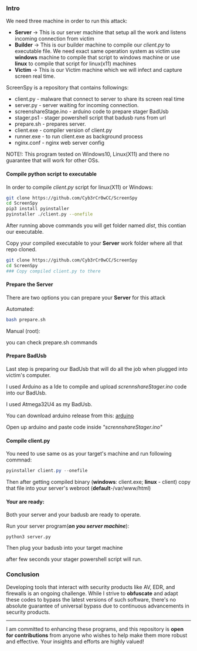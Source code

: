 ### Intro

We need three machine in order to run this attack:

- **Server** ->  This is our server machine that setup all the work and listens incoming connection from victim
- **Builder** -> This is our builder machine to compile our *client.py* to executable file. We need exact same operation system as victim use **windows** machine to compile that script to windows machine or use **linux** to compile that script for linux(x11) machines
- **Victim** ->  This is our Victim machine which we will infect and capture screen real time. 

ScreenSpy is a repository that contains followings:
   -   client.py - malware that connect to server to share its screen real time
   -   server.py - server waiting for incoming connection.
   -   screenshareStage.ino - arduino code to prepare stager BadUsb
   -   stager.ps1 - stager powershell script that badusb runs from url
   -   prepare.sh - prepares server.
   -   client.exe - compiler version of client.py 
   -   runner.exe - to run client.exe as background process 
   -   nginx.conf - nginx web server config

NOTE!: This program tested on Windows10, Linux(X11) and there no guarantee that will work for other OSs.

#### Compile python script to executable
In order to compile *client.py* script for linux(X11) or Windows:
```bash
git clone https://github.com/Cyb3rCr0wCC/ScreenSpy
cd ScreenSpy
pip3 install pyinstaller
pyinstaller ./client.py --onefile
```

After running above commands you will get folder named *dist*, this contian our executable.

Copy your compiled executable to your **Server** work folder where all that repo cloned.

``````bash
git clone https://github.com/Cyb3rCr0wCC/ScreenSpy
cd ScreenSpy
### Copy compiled client.py to there
``````

#### Prepare the Server

There are two options you can prepare your **Server** for this attack

Automated:

``````bash
bash prepare.sh	
``````

Manual (root):

you can check prepare.sh commands



#### Prepare BadUsb

Last step is preparing our BadUsb that will do all the job when plugged into victim's computer. 

I used Arduino as a Ide to compile and upload *scrennshareStager.ino* code into our BadUsb.

I used Atmega32U4  as my BadUsb.

You can download arduino release from this: [arduino](https://www.arduino.cc/en/software)

Open up arduino and paste code inside *"scrennshareStager.ino"*



#### Compile client.py 

You need to use same os as your target's machine and run following commnad:

``````powershell
pyinstaller client.py --onefile
``````

Then after getting compiled binary (**windows**: client.exe; **linux** - client) copy that file into your server's webroot (**default**-/var/www/html)



#### Your are ready:

Both your server and your badusb are ready to operate.

Run your server program(***on you server machine***):

``````
python3 server.py
``````

Then plug your badusb into your target machine

after few seconds your stager powershell script will run.



### Conclusion

Developing tools that interact with security products like AV, EDR, and firewalls is an ongoing challenge. While I strive to **obfuscate** and adapt these codes to bypass the latest versions of such software, there's no absolute guarantee of universal bypass due to continuous advancements in security products.

------

I am committed to enhancing these programs, and this repository is **open for contributions** from anyone who wishes to help make them more robust and effective. Your insights and efforts are highly valued!

